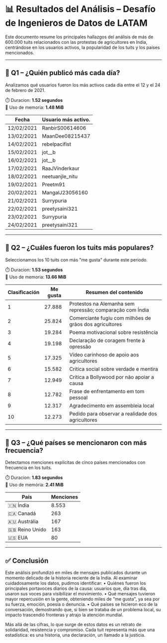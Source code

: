 # 📊 Resultados del Análisis – Desafío de Ingenieros de Datos de LATAM

Este documento resume los principales hallazgos del análisis de más de 600.000 tuits relacionados con las protestas de agricultores en India, centrándose en los usuarios activos, la popularidad de los tuits y los países mencionados.

---

## 🔹 Q1 – ¿Quién publicó más cada día?

Analizamos qué usuarios fueron los más activos cada día entre el 12 y el 24 de febrero de 2021.

⏱️ Duracion: **1.52 segundos**  
💾 Uso de memoria: **1.48 MiB**

| Fecha      | Usuario más activo.      |
|------------|--------------------------|
| 12/02/2021 | RanbirS00614606          |
| 13/02/2021 | MaanDee08215437          |
| 14/02/2021 | rebelpacifist            |
| 15/02/2021 | jot__b                   |
| 16/02/2021 | jot__b                   |
| 17/02/2021 | RaaJVinderkaur           |
| 18/02/2021 | neetuanjle_nitu          |
| 19/02/2021 | Preetm91                 |
| 20/02/2021 | MangalJ23056160          |
| 21/02/2021 | Surrypuria               |
| 22/02/2021 | preetysaini321           |
| 23/02/2021 | Surrypuria               |
| 24/02/2021 | preetysaini321           |

---

## 🔹 Q2 – ¿Cuáles fueron los tuits más populares?

Seleccionamos los 10 tuits con más "me gusta" durante este periodo.

⏱️ Duracion: **1.53 segundos**  
💾 Uso de memoria: **13.66 MiB**

| Clasificación | Me gusta | Resumen del contenido                                     |
|---------------|----------|-----------------------------------------------------------|
| 1             | 27.888   | Protestos na Alemanha sem repressão; comparação com Índia |
| 2             | 25.824   | Comerciante fugiu com milhões de grãos dos agricultores   |
| 3             | 19.284   | Poema motivacional sobre resistência                      |
| 4             | 19.198   | Declaração de coragem frente à opressão                   |
| 5             | 17.325   | Vídeo carinhoso de apoio aos agricultores                 |
| 6             | 15.582   | Crítica social sobre verdade e mentira                    |
| 7             | 12.949   | Crítica a Bollywood por não apoiar a causa                |
| 8             | 12.782   | Frase de enfrentamento em tom pessoal                     |
| 9             | 12.317   | Agradecimento em assembleia local                         |
| 10            | 12.273   | Pedido para observar a realidade dos agricultores         |

---

## 🔹 Q3 – ¿Qué países se mencionaron con más frecuencia?

Detectamos menciones explícitas de cinco países mencionados con frecuencia en los tuits.

⏱️ Duracion: **1.83 segundos**  
💾 Uso de memória: **2.41 MiB**

| País           | Menciones |
|----------------|-----------|
| 🇮🇳 Índia       | 8.553     |
| 🇨🇦 Canadá      | 263       |
| 🇦🇺 Austrália   | 167       |
| 🇬🇧 Reino Unido | 163       |
| 🇺🇸 EUA         | 80        |

---

## ✅ Conclusión

Este análisis profundizó en miles de mensajes publicados durante un momento delicado de la historia reciente de la India. Al examinar cuidadosamente los datos, pudimos identificar:
• Quiénes fueron los principales portavoces diarios de la causa: usuarios que, día tras día, usaron sus voces para visibilizar el movimiento.
• Qué mensajes tuvieron mayor repercusión en la gente, obteniendo miles de "me gusta", ya sea por su fuerza, emoción, poesía o denuncia.
• Qué países se hicieron eco de la conversación, demostrando que, si bien se trataba de un problema local, su impacto trascendió fronteras y atrajo la atención mundial.

Más allá de las cifras, lo que surge de estos datos es un retrato de solidaridad, resistencia y compromiso. Cada tuit representa más que una estadística: es una historia, una declaración, un llamado a la justicia.

